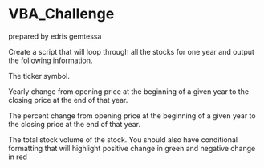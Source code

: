 # VBA_Challenge
 prepared by edris gemtessa
 

Create a script that will loop through all the stocks for one year and output the following information.


The ticker symbol.


Yearly change from opening price at the beginning of a given year to the closing price at the end of that year.


The percent change from opening price at the beginning of a given year to the closing price at the end of that year.


The total stock volume of the stock.
You should also have conditional formatting that will highlight positive change in green and negative change in red
